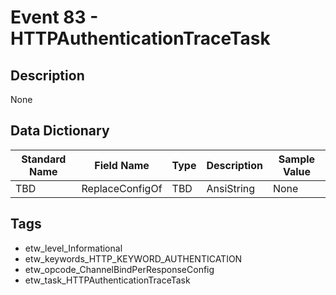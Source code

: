 # Event 83 - HTTPAuthenticationTraceTask

## Description
None

## Data Dictionary
|Standard Name|Field Name|Type|Description|Sample Value|
|---|---|---|---|---|
|TBD|ReplaceConfigOf|TBD|AnsiString|None|None|

## Tags
* etw_level_Informational
* etw_keywords_HTTP_KEYWORD_AUTHENTICATION
* etw_opcode_ChannelBindPerResponseConfig
* etw_task_HTTPAuthenticationTraceTask